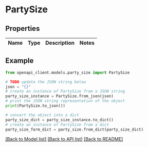 # PartySize


## Properties

Name | Type | Description | Notes
------------ | ------------- | ------------- | -------------

## Example

```python
from openapi_client.models.party_size import PartySize

# TODO update the JSON string below
json = "{}"
# create an instance of PartySize from a JSON string
party_size_instance = PartySize.from_json(json)
# print the JSON string representation of the object
print(PartySize.to_json())

# convert the object into a dict
party_size_dict = party_size_instance.to_dict()
# create an instance of PartySize from a dict
party_size_form_dict = party_size.from_dict(party_size_dict)
```
[[Back to Model list]](../README.md#documentation-for-models) [[Back to API list]](../README.md#documentation-for-api-endpoints) [[Back to README]](../README.md)


